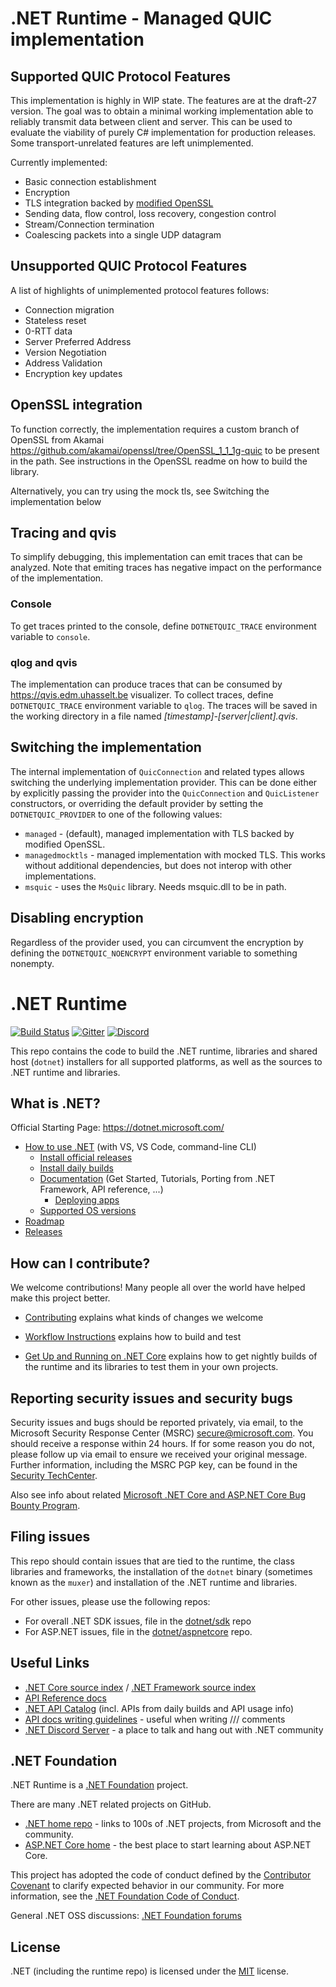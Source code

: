 # .NET Runtime - Managed QUIC implementation

## Supported QUIC Protocol Features

This implementation is highly in WIP state. The features are at the draft-27 version. The goal was
to obtain a minimal working implementation able to reliably transmit data between client and server.
This can be used to evaluate the viability of purely C# implementation for production releases. Some
transport-unrelated features are left unimplemented.

Currently implemented:

- Basic connection establishment
- Encryption
- TLS integration backed by [modified OpenSSL](https://github.com/openssl/openssl/pull/8797)
- Sending data, flow control, loss recovery, congestion control
- Stream/Connection termination
- Coalescing packets into a single UDP datagram

## Unsupported QUIC Protocol Features

A list of highlights of unimplemented protocol features follows:

- Connection migration
- Stateless reset
- 0-RTT data
- Server Preferred Address
- Version Negotiation
- Address Validation
- Encryption key updates

## OpenSSL integration

To function correctly, the implementation requires a custom branch of OpenSSL from Akamai
https://github.com/akamai/openssl/tree/OpenSSL_1_1_1g-quic to be present in the path. See
instructions in the OpenSSL readme on how to build the library.

Alternatively, you can try using the mock tls, see Switching the implementation below

## Tracing and qvis

To simplify debugging, this implementation can emit traces that can be analyzed. Note that emiting
traces has negative impact on the performance of the implementation.

### Console

To get traces printed to the console, define `DOTNETQUIC_TRACE` environment variable to `console`.

### qlog and qvis

The implementation can produce traces that can be consumed by https://qvis.edm.uhasselt.be
visualizer. To collect traces, define `DOTNETQUIC_TRACE` environment variable to `qlog`.
The traces will be saved in the working directory in a file named
_[timestamp]-[server|client].qvis_.

## Switching the implementation

The internal implementation of `QuicConnection` and related types allows switching the underlying
implementation provider. This can be done either by explicitly passing the provider into the 
`QuicConnection` and `QuicListener` constructors, or overriding the default provider by setting the
`DOTNETQUIC_PROVIDER` to one of the following values:

- `managed` - (default), managed implementation with TLS backed by modified OpenSSL.
- `managedmocktls` - managed implementation with mocked TLS. This works without additional
  dependencies, but does not interop with other implementations.
- `msquic` - uses the `MsQuic` library. Needs msquic.dll to be in path.

## Disabling encryption

Regardless of the provider used, you can circumvent the encryption by defining the
`DOTNETQUIC_NOENCRYPT` environment variable to something nonempty.

# .NET Runtime

[![Build Status](https://dnceng.visualstudio.com/public/_apis/build/status/dotnet/runtime/runtime?branchName=master)](https://dnceng.visualstudio.com/public/_build/latest?definitionId=686&branchName=master)
[![Gitter](https://badges.gitter.im/Join%20Chat.svg)](https://gitter.im/dotnet/runtime)
[![Discord](https://img.shields.io/discord/732297728826277939?style=flat-square&label=Discord&logo=discord&logoColor=white&color=7289DA)](https://aka.ms/dotnet-discord)

This repo contains the code to build the .NET runtime, libraries and shared host (`dotnet`) installers for
all supported platforms, as well as the sources to .NET runtime and libraries.

## What is .NET?

Official Starting Page: https://dotnet.microsoft.com/

* [How to use .NET](https://docs.microsoft.com/dotnet/core/get-started) (with VS, VS Code, command-line CLI)
  * [Install official releases](https://dotnet.microsoft.com/download)
  * [Install daily builds](docs/project/dogfooding.md)
  * [Documentation](https://docs.microsoft.com/dotnet/core) (Get Started, Tutorials, Porting from .NET Framework, API reference, ...)
    * [Deploying apps](https://docs.microsoft.com/dotnet/core/deploying)
  * [Supported OS versions](https://github.com/dotnet/core/blob/master/os-lifecycle-policy.md)
* [Roadmap](https://github.com/dotnet/core/blob/master/roadmap.md)
* [Releases](https://github.com/dotnet/core/tree/master/release-notes)

## How can I contribute?

We welcome contributions! Many people all over the world have helped make this project better.

* [Contributing](CONTRIBUTING.md) explains what kinds of changes we welcome
- [Workflow Instructions](docs/workflow/README.md) explains how to build and test
* [Get Up and Running on .NET Core](docs/project/dogfooding.md) explains how to get nightly builds of the runtime and its libraries to test them in your own projects.

## Reporting security issues and security bugs

Security issues and bugs should be reported privately, via email, to the Microsoft Security Response Center (MSRC) <secure@microsoft.com>. You should receive a response within 24 hours. If for some reason you do not, please follow up via email to ensure we received your original message. Further information, including the MSRC PGP key, can be found in the [Security TechCenter](https://www.microsoft.com/msrc/faqs-report-an-issue).

Also see info about related [Microsoft .NET Core and ASP.NET Core Bug Bounty Program](https://www.microsoft.com/msrc/bounty-dot-net-core).

## Filing issues

This repo should contain issues that are tied to the runtime, the class libraries and frameworks, the installation of the `dotnet` binary (sometimes known as the `muxer`) and installation of the .NET runtime and libraries.

For other issues, please use the following repos:

- For overall .NET SDK issues, file in the [dotnet/sdk](https://github.com/dotnet/sdk) repo
- For ASP.NET issues, file in the [dotnet/aspnetcore](https://github.com/dotnet/aspnetcore) repo.

## Useful Links

* [.NET Core source index](https://source.dot.net) / [.NET Framework source index](https://referencesource.microsoft.com)
* [API Reference docs](https://docs.microsoft.com/dotnet/api/?view=netcore-3.1)
* [.NET API Catalog](http://apisof.net) (incl. APIs from daily builds and API usage info)
* [API docs writing guidelines](https://github.com/dotnet/dotnet-api-docs/wiki) - useful when writing /// comments
* [.NET Discord Server](https://aka.ms/dotnet-discord) - a place to talk and hang out with .NET community

## .NET Foundation

.NET Runtime is a [.NET Foundation](https://www.dotnetfoundation.org/projects) project.

There are many .NET related projects on GitHub.

- [.NET home repo](https://github.com/Microsoft/dotnet) - links to 100s of .NET projects, from Microsoft and the community.
- [ASP.NET Core home](https://docs.microsoft.com/aspnet/core/?view=aspnetcore-3.1) - the best place to start learning about ASP.NET Core.

This project has adopted the code of conduct defined by the [Contributor Covenant](http://contributor-covenant.org/) to clarify expected behavior in our community. For more information, see the [.NET Foundation Code of Conduct](http://www.dotnetfoundation.org/code-of-conduct).

General .NET OSS discussions: [.NET Foundation forums](https://forums.dotnetfoundation.org)

## License

.NET (including the runtime repo) is licensed under the [MIT](LICENSE.TXT) license.
